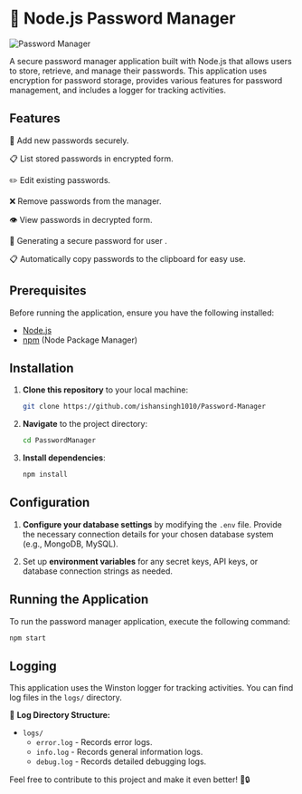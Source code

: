 # 🚀 Node.js Password Manager

![Password Manager](https://icon-library.com/images/password-manager-icon/password-manager-icon-12.jpg)

A secure password manager application built with Node.js that allows users to store, retrieve, and manage their passwords. This application uses encryption for password storage, provides various features for password management, and includes a logger for tracking activities.

## Features

🔐 Add new passwords securely.

📋 List stored passwords in encrypted form.

✏️ Edit existing passwords.

❌ Remove passwords from the manager.

👁️ View passwords in decrypted form.

🔑 Generating a secure password for user .

📋 Automatically copy passwords to the clipboard for easy use.

## Prerequisites

Before running the application, ensure you have the following installed:

- [Node.js](https://nodejs.org/)
- [npm](https://www.npmjs.com/) (Node Package Manager)

## Installation

1. **Clone this repository** to your local machine:

   ```bash
   git clone https://github.com/ishansingh1010/Password-Manager
   ```

2. **Navigate** to the project directory:

   ```bash
   cd PasswordManager
   ```

3. **Install dependencies**:

   ```bash
   npm install
   ```

## Configuration

1. **Configure your database settings** by modifying the `.env` file. Provide the necessary connection details for your chosen database system (e.g., MongoDB, MySQL).

2. Set up **environment variables** for any secret keys, API keys, or database connection strings as needed.

## Running the Application

To run the password manager application, execute the following command:

```bash
npm start
```

## Logging

This application uses the Winston logger for tracking activities. You can find log files in the `logs/` directory.

📂 **Log Directory Structure:**

- `logs/`
  - `error.log` - Records error logs.
  - `info.log` - Records general information logs.
  - `debug.log` - Records detailed debugging logs.

Feel free to contribute to this project and make it even better! 🚀🔒
